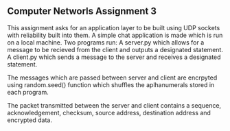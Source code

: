 ## Computer Networls Assignment 3
This assignment asks for an application layer to be built using UDP sockets with reliability built into them.
A simple chat application is made which is run on a local machine.
Two programs run: 
  A server.py which allows for a message to be recieved from the client and outputs a designated statement.
  A client.py which sends a message to the server and receives a designated statement.

The messages which are passed between server and client are encrpyted using random.seed() function which shuffles the aplhanumerals stored in each program.

The packet transmitted between the server and client contains a sequence, acknowledgement, checksum, source address, destination address and encrypted data.


